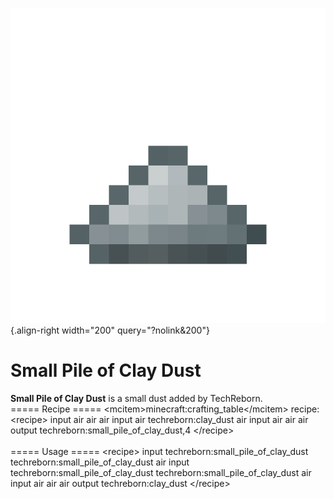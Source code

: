 ![small_pile_of_clay_dust.png](/media/mods/techreborn/small_pile_of_clay_dust.png){.align-right width="200" query="?nolink&200"}

# Small Pile of Clay Dust

**Small Pile of Clay Dust** is a small dust added by TechReborn.\
===== Recipe ===== \<mcitem\>minecraft:crafting_table\</mcitem\> recipe:\
\<recipe\> input air air air input air techreborn:clay_dust air input air air air output techreborn:small_pile_of_clay_dust,4 \</recipe\>\
\
===== Usage ===== \<recipe\> input techreborn:small_pile_of_clay_dust techreborn:small_pile_of_clay_dust air input techreborn:small_pile_of_clay_dust techreborn:small_pile_of_clay_dust air input air air air output techreborn:clay_dust \</recipe\>

